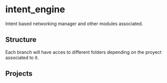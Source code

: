 # intent_engine
Intent based networking manager and other modules associated.

## Structure
Each branch will have acces to different folders depending on the proyect associated to it.

## Projects